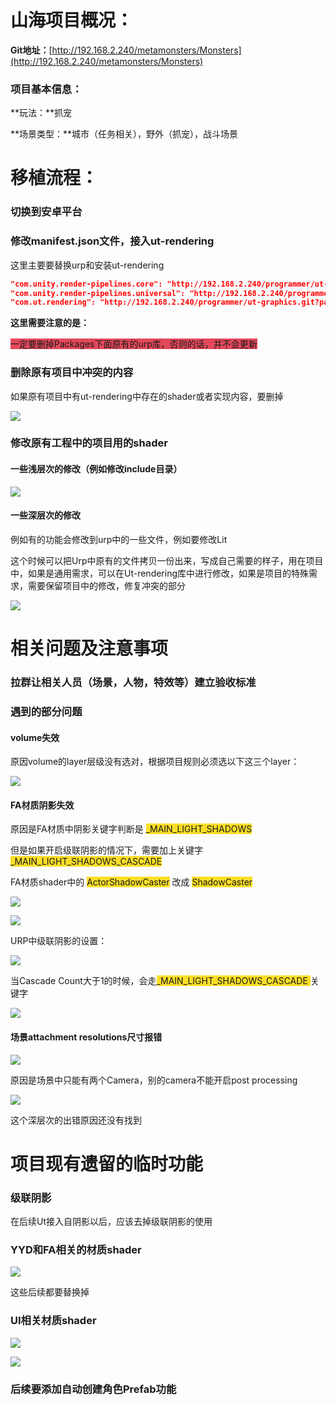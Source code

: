 # 山海项目概况：
**Git地址：**[http://192.168.2.240/metamonsters/Monsters](http://192.168.2.240/metamonsters/Monsters)

### **项目基本信息：**
**玩法：**抓宠

**场景类型：**城市（任务相关），野外（抓宠），战斗场景

# 移植流程：
### 切换到安卓平台
### 修改manifest.json文件，接入ut-rendering
这里主要要替换urp和安装ut-rendering

```json
"com.unity.render-pipelines.core": "http://192.168.2.240/programmer/ut-graphics.git?path=/Packages/com.unity.render-pipelines.core",
"com.unity.render-pipelines.universal": "http://192.168.2.240/programmer/ut-graphics.git?path=/Packages/com.unity.render-pipelines.universal",
"com.ut.rendering": "http://192.168.2.240/programmer/ut-graphics.git?path=/Packages/com.ut.rendering",
```

**这里需要注意的是：**

<font style="background-color:#E4495B;">一定要删掉Packages下面原有的urp库，否则的话，并不会更新</font>

### 删除原有项目中冲突的内容
如果原有项目中有ut-rendering中存在的shader或者实现内容，要删掉

![](https://cdn.nlark.com/yuque/0/2024/png/46024715/1724036559181-4be03059-55c3-487f-af7b-e74d6ed31341.png)

### 修改原有工程中的项目用的shader
#### 一些浅层次的修改（例如修改include目录）
![](https://cdn.nlark.com/yuque/0/2024/png/46024715/1724037526251-6e70e55f-b12f-4219-b646-4b8496523d4e.png)

#### 一些深层次的修改
例如有的功能会修改到urp中的一些文件，例如要修改Lit

这个时候可以把Urp中原有的文件拷贝一份出来，写成自己需要的样子，用在项目中，如果是通用需求，可以在Ut-rendering库中进行修改，如果是项目的特殊需求，需要保留项目中的修改，修复冲突的部分

![](https://cdn.nlark.com/yuque/0/2024/png/46024715/1724039082427-9d7ebc55-500b-4e5e-a290-c948dabeca5c.png)

# 相关问题及注意事项
### 拉群让相关人员（场景，人物，特效等）建立验收标准
### 遇到的部分问题
#### volume失效
原因volume的layer层级没有选对，根据项目规则必须选以下这三个layer：

![](https://cdn.nlark.com/yuque/0/2024/png/46024715/1724061966409-5e222440-b408-4502-afa5-4ad94abd1684.png)

#### FA材质阴影失效
原因是FA材质中阴影关键字判断是 <font style="background-color:#FBDE28;">_MAIN_LIGHT_SHADOWS </font> 

但是如果开启级联阴影的情况下，需要加上关键字 <font style="background-color:#FBDE28;">_MAIN_LIGHT_SHADOWS_CASCADE </font> 

FA材质shader中的 <font style="background-color:#FBDE28;">ActorShadowCaster</font>  改成 <font style="background-color:#FBDE28;">ShadowCaster</font>

![](https://cdn.nlark.com/yuque/0/2024/png/46024715/1724062168544-3e80a440-def2-4c8e-b948-7159141a4eb0.png)

![](https://cdn.nlark.com/yuque/0/2024/png/46024715/1724062226063-16de3d68-67ff-4ce9-ad78-ee24400a4583.png)

URP中级联阴影的设置：

![](https://cdn.nlark.com/yuque/0/2024/png/46024715/1724062263497-b5923497-c92a-4959-8531-0a6cb4a88823.png)

当Cascade Count大于1的时候，会走<font style="background-color:#FBDE28;">_MAIN_LIGHT_SHADOWS_CASCADE </font> 关键字

![](https://cdn.nlark.com/yuque/0/2024/png/46024715/1724062332508-1b43d73b-dde4-467a-996c-fcec53c8ff9a.png)

#### 场景attachment resolutions尺寸报错
![](https://cdn.nlark.com/yuque/0/2024/png/46024715/1724062483764-c313dc56-3340-4066-9390-93e87685e994.png)

原因是场景中只能有两个Camera，别的camera不能开启post processing

![](https://cdn.nlark.com/yuque/0/2024/png/46024715/1724062695288-1f8b41e6-a87e-4c74-9607-de5b366570df.png)

这个深层次的出错原因还没有找到

# 项目现有遗留的临时功能
### 级联阴影
在后续Ut接入自阴影以后，应该去掉级联阴影的使用

### YYD和FA相关的材质shader
![](https://cdn.nlark.com/yuque/0/2024/png/46024715/1724064754323-7bc9681a-2c65-42c9-bdaa-975e120214b1.png)

这些后续都要替换掉

### UI相关材质shader
![](https://cdn.nlark.com/yuque/0/2024/png/46024715/1724065020597-10ac1676-5c99-4746-b09a-0e2aebd5b858.png)

![](https://cdn.nlark.com/yuque/0/2024/png/46024715/1724065062251-83680b9c-981d-4e9e-80ed-e65051cda2bf.png)



### 后续要添加自动创建角色Prefab功能
